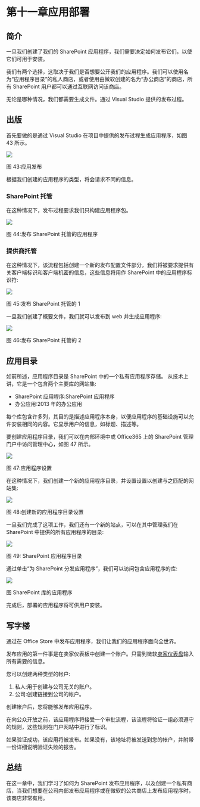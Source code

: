 # 第十一章应用部署

## 简介

一旦我们创建了我们的 SharePoint 应用程序，我们需要决定如何发布它们，以使它们可用于安装。

我们有两个选择，这取决于我们是否想要公开我们的应用程序。我们可以使用名为“应用程序目录”的私人商店，或者使用由微软创建的名为“办公商店”的商店，所有 SharePoint 用户都可以通过互联网访问该商店。

无论是哪种情况，我们都需要生成文件。通过 Visual Studio 提供的发布过程。

## 出版

首先要做的是通过 Visual Studio 在项目中提供的发布过程生成应用程序，如图 43 所示。

![](img/image045.png)

图 43:应用发布

根据我们创建的应用程序的类型，将会请求不同的信息。

### SharePoint 托管

在这种情况下，发布过程要求我们只构建应用程序包。

![](img/image046.jpg)

图 44:发布 SharePoint 托管的应用程序

### 提供商托管

在这种情况下，该流程包括创建一个新的发布配置文件部分，我们将被要求提供有关客户端标识和客户端机密的信息，这些信息将用作 SharePoint 中的应用程序标识符:

![](img/image047.jpg)

图 45:发布 SharePoint 托管的 1

一旦我们创建了概要文件，我们就可以发布到 web 并生成应用程序:

![](img/image048.jpg)

图 46:发布 SharePoint 托管的 2

## 应用目录

如前所述，应用程序目录是 SharePoint 中的一个私有应用程序存储。
从技术上讲，它是一个包含两个主要库的网站集:

*   SharePoint 应用程序:SharePoint 应用程序
*   办公应用:2013 年的办公应用

每个库包含许多列，其目的是描述应用程序本身，以便应用程序的基础设施可以允许安装相同的内容。它显示用户的信息，如标题、描述等。

要创建应用程序目录，我们可以在内部环境中或 Office365 上的 SharePoint 管理门户中访问管理中心，如图 47 所示。

![](img/image049.jpg)

图 47:应用程序设置

在这种情况下，我们创建一个新的应用程序目录，并设置设置以创建与之匹配的网站集:

![](img/image050.jpg)

图 48:创建新的应用程序目录设置

一旦我们完成了这项工作，我们还有一个新的站点，可以在其中管理我们在 SharePoint 中提供的所有应用程序的目录:

![](img/image051.png)

图 49: SharePoint 应用程序目录

通过单击“为 SharePoint 分发应用程序”，我们可以访问包含应用程序的库:

![](img/image052.png)

图 SharePoint 库的应用程序

完成后，部署的应用程序将可供用户安装。

## 写字楼

通过在 Office Store 中发布应用程序，我们让我们的应用程序面向全世界。

发布应用的第一件事是在卖家仪表板中创建一个账户。只需到微软[卖家仪表盘](https://sellerdashboard.microsoft.com/registration)输入所有需要的信息。

您可以创建两种类型的帐户:

1.  私人:用于创建与公司无关的账户。
2.  公司:创建链接到公司的帐户。

创建帐户后，您将能够发布应用程序。

在向公众开放之前，该应用程序将接受一个审批流程，该流程将验证一组必须遵守的规则，这些规则在门户网站中进行了标识。

如果验证成功，该应用将被发布。如果没有，该地址将被发送到您的帐户，并附带一份详细说明验证失败的报告。

## 总结

在这一章中，我们学习了如何为 SharePoint 发布应用程序，以及创建一个私有商店，当我们想要在公司内部发布应用程序或在微软的公共商店上发布应用程序时，该商店非常有用。